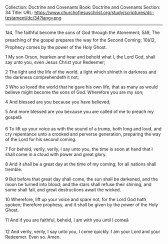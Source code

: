 Collection: Doctrine and Covenants
Book: Doctrine and Covenants
Section: 34
Title: 
URL: https://www.churchofjesuschrist.org/study/scriptures/dc-testament/dc/34?lang=eng

---

1â4, The faithful become the sons of God through the Atonement; 5â9, The preaching of the gospel prepares the way for the Second Coming; 10â12, Prophecy comes by the power of the Holy Ghost.

1 My son Orson, hearken and hear and behold what I, the Lord God, shall say unto you, even Jesus Christ your Redeemer;

2 The light and the life of the world, a light which shineth in darkness and the darkness comprehendeth it not;

3 Who so loved the world that he gave his own life, that as many as would believe might become the sons of God. Wherefore you are my son;

4 And blessed are you because you have believed;

5 And more blessed are you because you are called of me to preach my gospelâ

6 To lift up your voice as with the sound of a trump, both long and loud, and cry repentance unto a crooked and perverse generation, preparing the way of the Lord for his second coming.

7 For behold, verily, verily, I say unto you, the time is soon at hand that I shall come in a cloud with power and great glory.

8 And it shall be a great day at the time of my coming, for all nations shall tremble.

9 But before that great day shall come, the sun shall be darkened, and the moon be turned into blood; and the stars shall refuse their shining, and some shall fall, and great destructions await the wicked.

10 Wherefore, lift up your voice and spare not, for the Lord God hath spoken; therefore prophesy, and it shall be given by the power of the Holy Ghost.

11 And if you are faithful, behold, I am with you until I comeâ

12 And verily, verily, I say unto you, I come quickly. I am your Lord and your Redeemer. Even so. Amen.
